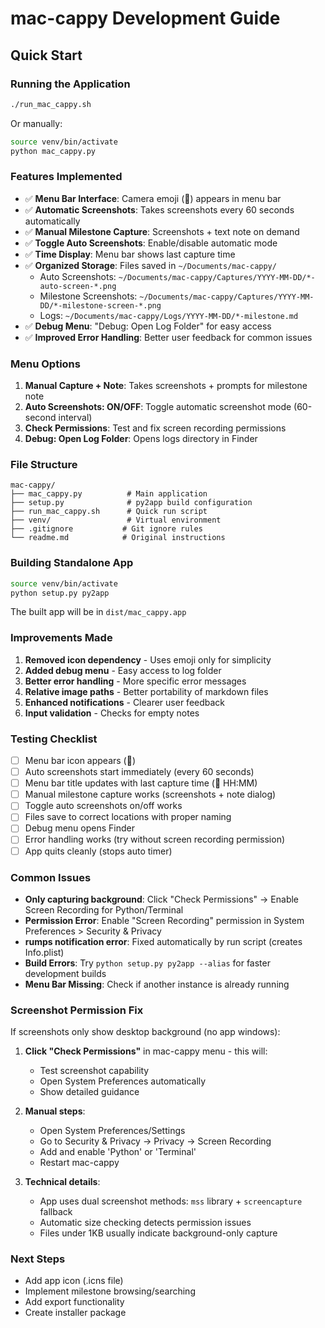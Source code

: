 # mac-cappy Development Guide

## Quick Start

### Running the Application
```bash
./run_mac_cappy.sh
```

Or manually:
```bash
source venv/bin/activate
python mac_cappy.py
```

### Features Implemented
- ✅ **Menu Bar Interface**: Camera emoji (📸) appears in menu bar
- ✅ **Automatic Screenshots**: Takes screenshots every 60 seconds automatically
- ✅ **Manual Milestone Capture**: Screenshots + text note on demand
- ✅ **Toggle Auto Screenshots**: Enable/disable automatic mode
- ✅ **Time Display**: Menu bar shows last capture time
- ✅ **Organized Storage**: Files saved in `~/Documents/mac-cappy/`
  - Auto Screenshots: `~/Documents/mac-cappy/Captures/YYYY-MM-DD/*-auto-screen-*.png`
  - Milestone Screenshots: `~/Documents/mac-cappy/Captures/YYYY-MM-DD/*-milestone-screen-*.png`
  - Logs: `~/Documents/mac-cappy/Logs/YYYY-MM-DD/*-milestone.md`
- ✅ **Debug Menu**: "Debug: Open Log Folder" for easy access
- ✅ **Improved Error Handling**: Better user feedback for common issues

### Menu Options
1. **Manual Capture + Note**: Takes screenshots + prompts for milestone note
2. **Auto Screenshots: ON/OFF**: Toggle automatic screenshot mode (60-second interval)
3. **Check Permissions**: Test and fix screen recording permissions
4. **Debug: Open Log Folder**: Opens logs directory in Finder

### File Structure
```
mac-cappy/
├── mac_cappy.py          # Main application
├── setup.py              # py2app build configuration
├── run_mac_cappy.sh      # Quick run script
├── venv/                 # Virtual environment
├── .gitignore           # Git ignore rules
└── readme.md            # Original instructions
```

### Building Standalone App
```bash
source venv/bin/activate
python setup.py py2app
```

The built app will be in `dist/mac_cappy.app`

### Improvements Made
1. **Removed icon dependency** - Uses emoji only for simplicity
2. **Added debug menu** - Easy access to log folder
3. **Better error handling** - More specific error messages
4. **Relative image paths** - Better portability of markdown files
5. **Enhanced notifications** - Clearer user feedback
6. **Input validation** - Checks for empty notes

### Testing Checklist
- [ ] Menu bar icon appears (📸)
- [ ] Auto screenshots start immediately (every 60 seconds)
- [ ] Menu bar title updates with last capture time (📸 HH:MM)
- [ ] Manual milestone capture works (screenshots + note dialog)
- [ ] Toggle auto screenshots on/off works
- [ ] Files save to correct locations with proper naming
- [ ] Debug menu opens Finder
- [ ] Error handling works (try without screen recording permission)
- [ ] App quits cleanly (stops auto timer)

### Common Issues
- **Only capturing background**: Click "Check Permissions" → Enable Screen Recording for Python/Terminal
- **Permission Error**: Enable "Screen Recording" permission in System Preferences > Security & Privacy
- **rumps notification error**: Fixed automatically by run script (creates Info.plist)
- **Build Errors**: Try `python setup.py py2app --alias` for faster development builds
- **Menu Bar Missing**: Check if another instance is already running

### Screenshot Permission Fix
If screenshots only show desktop background (no app windows):

1. **Click "Check Permissions"** in mac-cappy menu - this will:
   - Test screenshot capability
   - Open System Preferences automatically
   - Show detailed guidance

2. **Manual steps**:
   - Open System Preferences/Settings
   - Go to Security & Privacy → Privacy → Screen Recording  
   - Add and enable 'Python' or 'Terminal'
   - Restart mac-cappy

3. **Technical details**:
   - App uses dual screenshot methods: `mss` library + `screencapture` fallback
   - Automatic size checking detects permission issues
   - Files under 1KB usually indicate background-only capture

### Next Steps
- Add app icon (.icns file)
- Implement milestone browsing/searching
- Add export functionality
- Create installer package